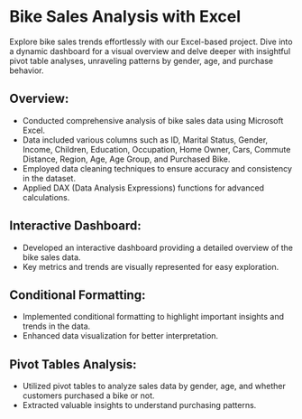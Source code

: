 # Bike Sales Analysis with Excel
 Explore bike sales trends effortlessly with our Excel-based project. Dive into a dynamic dashboard for a visual overview and delve deeper with insightful pivot table analyses, unraveling patterns by gender, age, and purchase behavior.

## Overview:

* Conducted comprehensive analysis of bike sales data using Microsoft Excel.
* Data included various columns such as ID, Marital Status, Gender, Income, Children, Education, Occupation, Home Owner, Cars, Commute Distance, Region, Age, Age Group, and Purchased Bike.
* Employed data cleaning techniques to ensure accuracy and consistency in the dataset.
* Applied DAX (Data Analysis Expressions) functions for advanced calculations.

## Interactive Dashboard:

* Developed an interactive dashboard providing a detailed overview of the bike sales data.
* Key metrics and trends are visually represented for easy exploration.

## Conditional Formatting:

* Implemented conditional formatting to highlight important insights and trends in the data.
* Enhanced data visualization for better interpretation.

## Pivot Tables Analysis:

* Utilized pivot tables to analyze sales data by gender, age, and whether customers purchased a bike or not.
* Extracted valuable insights to understand purchasing patterns.
